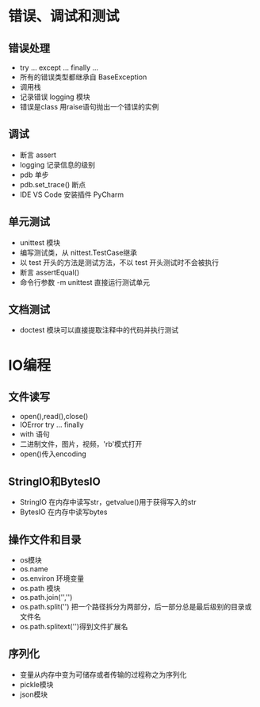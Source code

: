 # 错误、调试和测试
## 错误处理

* try ... except ... finally ...
* 所有的错误类型都继承自 BaseException
* 调用栈
* 记录错误 logging 模块
* 错误是class 用raise语句抛出一个错误的实例

## 调试

* 断言 assert
* logging 记录信息的级别
* pdb 单步
* pdb.set_trace() 断点
* IDE VS Code 安装插件  PyCharm

## 单元测试

* unittest 模块
* 编写测试类，从 nittest.TestCase继承
* 以 test 开头的方法是测试方法，不以 test 开头测试时不会被执行
* 断言 assertEqual()
* 命令行参数 -m unittest 直接运行测试单元

## 文档测试

* doctest 模块可以直接提取注释中的代码并执行测试

# IO编程
## 文件读写

* open(),read(),close()
* IOError    try ... finally
* with 语句
* 二进制文件，图片，视频，'rb'模式打开
* open()传入encoding

## StringIO和BytesIO

* StringIO 在内存中读写str，getvalue()用于获得写入的str
* BytesIO 在内存中读写bytes

## 操作文件和目录

* os模块
* os.name
* os.environ 环境变量
* os.path 模块
* os.path.join('','')
* os.path.split('') 把一个路径拆分为两部分，后一部分总是最后级别的目录或文件名
* os.path.splitext('')得到文件扩展名

## 序列化

* 变量从内存中变为可储存或者传输的过程称之为序列化
* pickle模块
* json模块
